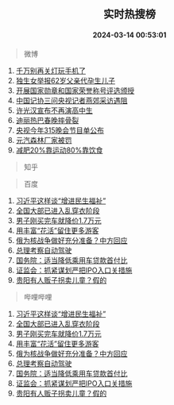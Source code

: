 <div align="center"><h2>实时热搜榜</h2><h4>2024-03-14 00:53:01</h4></div>

> 微博  

1. [千万别再关灯玩手机了](https://s.weibo.com/weibo?q=%23%E5%8D%83%E4%B8%87%E5%88%AB%E5%86%8D%E5%85%B3%E7%81%AF%E7%8E%A9%E6%89%8B%E6%9C%BA%E4%BA%86%23&t=31&band_rank=1&Refer=top)<br />
2. [独生女举报62岁父亲代孕生儿子](https://s.weibo.com/weibo?q=%23%E7%8B%AC%E7%94%9F%E5%A5%B3%E4%B8%BE%E6%8A%A562%E5%B2%81%E7%88%B6%E4%BA%B2%E4%BB%A3%E5%AD%95%E7%94%9F%E5%84%BF%E5%AD%90%23&t=31&band_rank=2&Refer=top)<br />
3. [开展国家勋章和国家荣誉称号评选颁授](https://s.weibo.com/weibo?q=%23%E5%BC%80%E5%B1%95%E5%9B%BD%E5%AE%B6%E5%8B%8B%E7%AB%A0%E5%92%8C%E5%9B%BD%E5%AE%B6%E8%8D%A3%E8%AA%89%E7%A7%B0%E5%8F%B7%E8%AF%84%E9%80%89%E9%A2%81%E6%8E%88%23&t=31&band_rank=3&Refer=top)<br />
4. [中国记协三问央视记者燕郊采访遇阻](https://s.weibo.com/weibo?q=%23%E4%B8%AD%E5%9B%BD%E8%AE%B0%E5%8D%8F%E4%B8%89%E9%97%AE%E5%A4%AE%E8%A7%86%E8%AE%B0%E8%80%85%E7%87%95%E9%83%8A%E9%87%87%E8%AE%BF%E9%81%87%E9%98%BB%23&t=31&band_rank=4&Refer=top)<br />
5. [许光汉宣布不再演高中生](https://s.weibo.com/weibo?q=%23%E8%AE%B8%E5%85%89%E6%B1%89%E5%AE%A3%E5%B8%83%E4%B8%8D%E5%86%8D%E6%BC%94%E9%AB%98%E4%B8%AD%E7%94%9F%23&t=31&band_rank=5&Refer=top)<br />
6. [迪丽热巴春晚摔骨裂](https://s.weibo.com/weibo?q=%E8%BF%AA%E4%B8%BD%E7%83%AD%E5%B7%B4%E6%98%A5%E6%99%9A%E6%91%94%E9%AA%A8%E8%A3%82&t=31&band_rank=6&Refer=top)<br />
7. [央视今年315晚会节目单公布](https://s.weibo.com/weibo?q=%23%E5%A4%AE%E8%A7%86%E4%BB%8A%E5%B9%B4315%E6%99%9A%E4%BC%9A%E8%8A%82%E7%9B%AE%E5%8D%95%E5%85%AC%E5%B8%83%23&t=31&band_rank=7&Refer=top)<br />
8. [元汽森林厂家被罚](https://s.weibo.com/weibo?q=%23%E5%85%83%E6%B1%BD%E6%A3%AE%E6%9E%97%E5%8E%82%E5%AE%B6%E8%A2%AB%E7%BD%9A%23&t=31&band_rank=8&Refer=top)<br />
9. [减肥20%靠运动80%靠饮食](https://s.weibo.com/weibo?q=%23%E5%87%8F%E8%82%A520%25%E9%9D%A0%E8%BF%90%E5%8A%A880%25%E9%9D%A0%E9%A5%AE%E9%A3%9F%23&t=31&band_rank=9&Refer=top)<br />

> 知乎  


> 百度  

1. [习近平这样谈“增进民生福祉”](https://www.baidu.com/s?wd=%E4%B9%A0%E8%BF%91%E5%B9%B3%E8%BF%99%E6%A0%B7%E8%B0%88%E2%80%9C%E5%A2%9E%E8%BF%9B%E6%B0%91%E7%94%9F%E7%A6%8F%E7%A5%89%E2%80%9D&sa=fyb_news&rsv_dl=fyb_news)<br />
2. [全国大部已进入乱穿衣阶段](https://www.baidu.com/s?wd=%E5%85%A8%E5%9B%BD%E5%A4%A7%E9%83%A8%E5%B7%B2%E8%BF%9B%E5%85%A5%E4%B9%B1%E7%A9%BF%E8%A1%A3%E9%98%B6%E6%AE%B5&sa=fyb_news&rsv_dl=fyb_news)<br />
3. [男子刚买完车就降价1.7万元](https://www.baidu.com/s?wd=%E7%94%B7%E5%AD%90%E5%88%9A%E4%B9%B0%E5%AE%8C%E8%BD%A6%E5%B0%B1%E9%99%8D%E4%BB%B71.7%E4%B8%87%E5%85%83&sa=fyb_news&rsv_dl=fyb_news)<br />
4. [用丰富“花活”留住更多游客](https://www.baidu.com/s?wd=%E7%94%A8%E4%B8%B0%E5%AF%8C%E2%80%9C%E8%8A%B1%E6%B4%BB%E2%80%9D%E7%95%99%E4%BD%8F%E6%9B%B4%E5%A4%9A%E6%B8%B8%E5%AE%A2&sa=fyb_news&rsv_dl=fyb_news)<br />
5. [俄为核战争做好充分准备？中方回应](https://www.baidu.com/s?wd=%E4%BF%84%E4%B8%BA%E6%A0%B8%E6%88%98%E4%BA%89%E5%81%9A%E5%A5%BD%E5%85%85%E5%88%86%E5%87%86%E5%A4%87%EF%BC%9F%E4%B8%AD%E6%96%B9%E5%9B%9E%E5%BA%94&sa=fyb_news&rsv_dl=fyb_news)<br />
6. [总理考察自动驾驶](https://www.baidu.com/s?wd=%E6%80%BB%E7%90%86%E8%80%83%E5%AF%9F%E8%87%AA%E5%8A%A8%E9%A9%BE%E9%A9%B6&sa=fyb_news&rsv_dl=fyb_news)<br />
7. [国务院：适当降低乘用车贷款首付比](https://www.baidu.com/s?wd=%E5%9B%BD%E5%8A%A1%E9%99%A2%EF%BC%9A%E9%80%82%E5%BD%93%E9%99%8D%E4%BD%8E%E4%B9%98%E7%94%A8%E8%BD%A6%E8%B4%B7%E6%AC%BE%E9%A6%96%E4%BB%98%E6%AF%94&sa=fyb_news&rsv_dl=fyb_news)<br />
8. [证监会：抓紧谋划严把IPO入口关措施](https://www.baidu.com/s?wd=%E8%AF%81%E7%9B%91%E4%BC%9A%EF%BC%9A%E6%8A%93%E7%B4%A7%E8%B0%8B%E5%88%92%E4%B8%A5%E6%8A%8AIPO%E5%85%A5%E5%8F%A3%E5%85%B3%E6%8E%AA%E6%96%BD&sa=fyb_news&rsv_dl=fyb_news)<br />
9. [贵阳有人贩子拐卖儿童？假的](https://www.baidu.com/s?wd=%E8%B4%B5%E9%98%B3%E6%9C%89%E4%BA%BA%E8%B4%A9%E5%AD%90%E6%8B%90%E5%8D%96%E5%84%BF%E7%AB%A5%EF%BC%9F%E5%81%87%E7%9A%84&sa=fyb_news&rsv_dl=fyb_news)<br />

> 哔哩哔哩  

1. [习近平这样谈“增进民生福祉”](https://www.baidu.com/s?wd=%E4%B9%A0%E8%BF%91%E5%B9%B3%E8%BF%99%E6%A0%B7%E8%B0%88%E2%80%9C%E5%A2%9E%E8%BF%9B%E6%B0%91%E7%94%9F%E7%A6%8F%E7%A5%89%E2%80%9D&sa=fyb_news&rsv_dl=fyb_news)<br />
2. [全国大部已进入乱穿衣阶段](https://www.baidu.com/s?wd=%E5%85%A8%E5%9B%BD%E5%A4%A7%E9%83%A8%E5%B7%B2%E8%BF%9B%E5%85%A5%E4%B9%B1%E7%A9%BF%E8%A1%A3%E9%98%B6%E6%AE%B5&sa=fyb_news&rsv_dl=fyb_news)<br />
3. [男子刚买完车就降价1.7万元](https://www.baidu.com/s?wd=%E7%94%B7%E5%AD%90%E5%88%9A%E4%B9%B0%E5%AE%8C%E8%BD%A6%E5%B0%B1%E9%99%8D%E4%BB%B71.7%E4%B8%87%E5%85%83&sa=fyb_news&rsv_dl=fyb_news)<br />
4. [用丰富“花活”留住更多游客](https://www.baidu.com/s?wd=%E7%94%A8%E4%B8%B0%E5%AF%8C%E2%80%9C%E8%8A%B1%E6%B4%BB%E2%80%9D%E7%95%99%E4%BD%8F%E6%9B%B4%E5%A4%9A%E6%B8%B8%E5%AE%A2&sa=fyb_news&rsv_dl=fyb_news)<br />
5. [俄为核战争做好充分准备？中方回应](https://www.baidu.com/s?wd=%E4%BF%84%E4%B8%BA%E6%A0%B8%E6%88%98%E4%BA%89%E5%81%9A%E5%A5%BD%E5%85%85%E5%88%86%E5%87%86%E5%A4%87%EF%BC%9F%E4%B8%AD%E6%96%B9%E5%9B%9E%E5%BA%94&sa=fyb_news&rsv_dl=fyb_news)<br />
6. [总理考察自动驾驶](https://www.baidu.com/s?wd=%E6%80%BB%E7%90%86%E8%80%83%E5%AF%9F%E8%87%AA%E5%8A%A8%E9%A9%BE%E9%A9%B6&sa=fyb_news&rsv_dl=fyb_news)<br />
7. [国务院：适当降低乘用车贷款首付比](https://www.baidu.com/s?wd=%E5%9B%BD%E5%8A%A1%E9%99%A2%EF%BC%9A%E9%80%82%E5%BD%93%E9%99%8D%E4%BD%8E%E4%B9%98%E7%94%A8%E8%BD%A6%E8%B4%B7%E6%AC%BE%E9%A6%96%E4%BB%98%E6%AF%94&sa=fyb_news&rsv_dl=fyb_news)<br />
8. [证监会：抓紧谋划严把IPO入口关措施](https://www.baidu.com/s?wd=%E8%AF%81%E7%9B%91%E4%BC%9A%EF%BC%9A%E6%8A%93%E7%B4%A7%E8%B0%8B%E5%88%92%E4%B8%A5%E6%8A%8AIPO%E5%85%A5%E5%8F%A3%E5%85%B3%E6%8E%AA%E6%96%BD&sa=fyb_news&rsv_dl=fyb_news)<br />
9. [贵阳有人贩子拐卖儿童？假的](https://www.baidu.com/s?wd=%E8%B4%B5%E9%98%B3%E6%9C%89%E4%BA%BA%E8%B4%A9%E5%AD%90%E6%8B%90%E5%8D%96%E5%84%BF%E7%AB%A5%EF%BC%9F%E5%81%87%E7%9A%84&sa=fyb_news&rsv_dl=fyb_news)<br />
